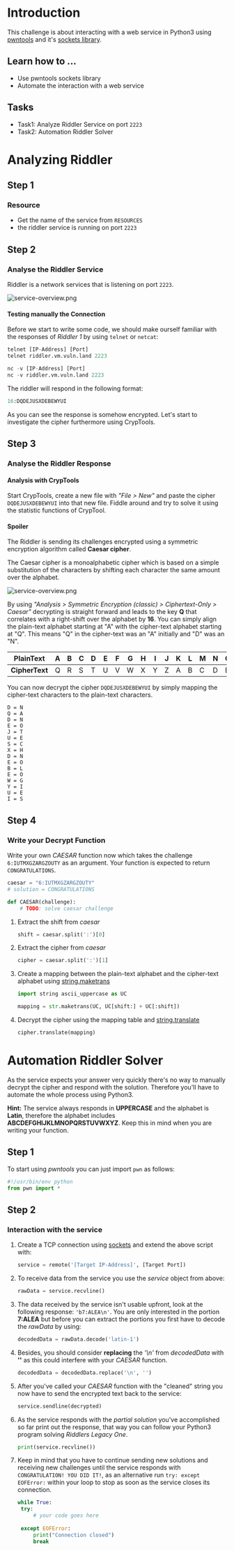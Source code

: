 # Introduction
This challenge is about interacting with a web service in Python3 using [pwntools](http://docs.pwntools.com/en/stable/) and it's [sockets library](https://docs.pwntools.com/en/stable/tubes/sockets.html#).

## Learn how to ...
 - Use pwntools sockets library
 - Automate the interaction with a web service

## Tasks
* Task1: Analyze Riddler Service on port `2223`
* Task2: Automation Riddler Solver

# Analyzing Riddler
## Step 1

### Resource
* Get the name of the service from `RESOURCES`
* the riddler service is running on port `2223`


## Step 2
### Analyse the Riddler Service
Riddler is a network services that is listening on port `2223`. 

![service-overview.png](/media/challenge/png/e6baaba7-65b1-45bd-ad73-bff3ccb11de9.png)

#### Testing manually the Connection
Before we start to write some code, we should make ourself familiar with the responses of *Riddler 1* by using `telnet` or `netcat`:

``` python
telnet [IP-Address] [Port]
telnet riddler.vm.vuln.land 2223
```

``` python
nc -v [IP-Address] [Port]
nc -v riddler.vm.vuln.land 2223
```

The riddler will respond in the following format: 

``` python
16:DQDEJUSXDEBEWYUI
```

As you can see the response is somehow encrypted. Let's start to investigate the cipher furthermore using CrypTools.

## Step 3
### Analyse the Riddler Response
#### Analysis with CrypTools
Start CrypTools, create a new file with *"File > New"* and paste the cipher `DQDEJUSXDEBEWYUI` into that new file. Fiddle around and try to solve it using the statistic functions of CrypTool.

#### Spoiler
The Riddler is sending its challenges encrypted using a symmetric encryption algorithm called **Caesar cipher**.

The Caesar cipher is a monoalphabetic cipher which is based on a simple substitution of the characters by shifting each character the same amount over the alphabet.

![service-overview.png](/media/challenge/png/6625944d-4350-4fac-887f-54d30e085b51.png)

By using *"Analysis > Symmetric Encryption (classic) > Ciphertext-Only > Caesar"* decrypting is straight forward and leads to the key **Q** that correlates with a right-shift over the alphabet by **16**. You can simply align the plain-text alphabet starting at "A" with the cipher-text alphabet starting at "Q".
This means "Q" in the cipher-text was an "A" initially and "D" was an "N".
>
|**PlainText**  |A|B|C|D|E|F|G|H|I|J|K|L|M|N|O|P|Q|R|S|T|U|V|W|X|Y|Z
|-              |-|-|-|-|-|-|-|-|-|-|-|-|-|-|-|-|-|-|-|-|-|-|-|-|-|-
|**CipherText** |Q|R|S|T|U|V|W|X|Y|Z|A|B|C|D|E|F|G|H|I|J|K|L|M|N|O|P

You can now decrypt the cipher `DQDEJUSXDEBEWYUI` by simply mapping the cipher-text characters to the plain-text characters.

```
D = N
Q = A
D = N
E = O 
J = T 
U = E
S = C
X = H
D = N
E = O
B = L
E = O
W = G
Y = I
U = E
I = S
```
## Step 4
### Write your Decrypt Function
Write your own *CAESAR* function now which takes the challenge `6:IUTMXGZARGZOUTY` as an argument.
Your function is expected to return `CONGRATULATIONS`.

``` python
caesar = "6:IUTMXGZARGZOUTY"
# solution = CONGRATULATIONS

def CAESAR(challenge):
	# TODO: solve caesar challenge
```

1. Extract the shift from *caesar*
    ```python
    shift = caesar.split(':')[0]
   ```
2. Extract the cipher from *caesar*
      ``` python
     cipher = caesar.split(':')[1]
      ```
3. Create a mapping between the plain-text alphabet and the cipher-text alphabet using [string.maketrans](https://docs.python.org/2/library/string.html?highlight=maketrans#string.maketrans)
    ```python
	import string ascii_uppercase as UC
	
	mapping = str.maketrans(UC, UC[shift:] + UC[:shift])
   ```
 4. Decrypt the cipher using the mapping table and [string.translate](https://docs.python.org/2/library/string.html?highlight=translate#string.translate)
     ``` python
     cipher.translate(mapping)
     ```

# Automation Riddler Solver
As the service expects your answer very quickly there's no way to manually decrypt the cipher and respond with the solution. Therefore you'll have to automate the whole process using Python3.

**Hint:** The service always responds in **UPPERCASE** and the alphabet is **Latin**, therefore the alphabet includes **ABCDEFGHIJKLMNOPQRSTUVWXYZ**. Keep this in mind when you are writing your function.

## Step 1
To start using *pwntools* you can just import `pwn` as follows:

``` python
#!/usr/bin/env python
from pwn import *
```

## Step 2
### Interaction with the service
1. Create a TCP connection using [sockets](https://docs.pwntools.com/en/stable/tubes/sockets.html) and extend the above script with:
   ``` python
   service = remote('[Target IP-Address]', [Target Port])
   ```
2. To receive data from the service you use the *service* object from above:
   ``` python
   rawData = service.recvline()
   ```
3. The data received by the service isn't usable upfront, look at the following response: `'b7:ALEA\n'`. You are only interested in the portion **7:ALEA** but before you can extract the portions you first have to decode the *rawData* by using:
   ``` python
   decodedData = rawData.decode('latin-1')
   ```
4. Besides, you should consider **replacing** the *'\n'* from *decodedData* with **''** as this could interfere with your *CAESAR* function.
   ``` python
   decodedData = decodedData.replace('\n', '')
   ```

5. After you've called your *CAESAR* function with the "cleaned" string you now have to send the encrypted text back to the service:
   ``` python
   service.sendline(decrypted)
   ```
6. As the service responds with the *partial solution* you've accomplished so far print out the response, that way you can follow your Python3 program solving *Riddlers Legacy One*.
   ``` python
   print(service.recvline())
   ```
7. Keep in mind that you have to continue sending new solutions and receiving new challenges until the service responds with `CONGRATULATION! YOU DID IT!`, as an alternative run `try: except EOFError:` within your loop to stop as soon as the service closes its connection.
   ``` python
   while True:
   	try:
		# your code goes here
		
	except EOFError:
		print("Connection closed")
		break 
   ```
